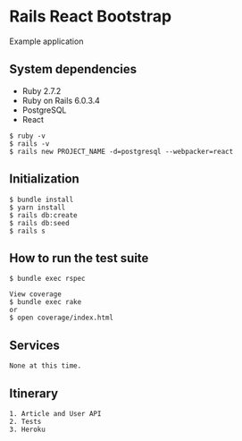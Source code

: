 # Rails React Bootstrap

Example application


## System dependencies

* Ruby 2.7.2
* Ruby on Rails 6.0.3.4
* PostgreSQL
* React
```
$ ruby -v
$ rails -v
$ rails new PROJECT_NAME -d=postgresql --webpacker=react
```


## Initialization

```
$ bundle install
$ yarn install
$ rails db:create
$ rails db:seed
$ rails s
```


## How to run the test suite

```
$ bundle exec rspec

View coverage
$ bundle exec rake
or
$ open coverage/index.html
```


## Services

```
None at this time.
```


## Itinerary

```
1. Article and User API
2. Tests
3. Heroku
```
